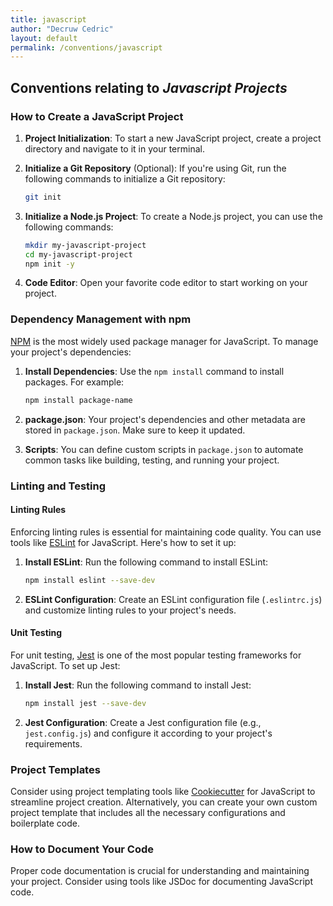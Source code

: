 ```yaml
---
title: javascript
author: "Decruw Cedric"
layout: default
permalink: /conventions/javascript
---
```


## Conventions relating to _Javascript Projects_

### How to Create a JavaScript Project

1. **Project Initialization**: To start a new JavaScript project, create a project directory and navigate to it in your terminal.

2. **Initialize a Git Repository** (Optional): If you're using Git, run the following commands to initialize a Git repository:

   ```bash
   git init
   ```

3. **Initialize a Node.js Project**: To create a Node.js project, you can use the following commands:

   ```bash
   mkdir my-javascript-project
   cd my-javascript-project
   npm init -y
   ```

4. **Code Editor**: Open your favorite code editor to start working on your project.

### Dependency Management with npm

[NPM](https://www.npmjs.com/) is the most widely used package manager for JavaScript. To manage your project's dependencies:

1. **Install Dependencies**: Use the `npm install` command to install packages. For example:

   ```bash
   npm install package-name
   ```

2. **package.json**: Your project's dependencies and other metadata are stored in `package.json`. Make sure to keep it updated.

3. **Scripts**: You can define custom scripts in `package.json` to automate common tasks like building, testing, and running your project.

### Linting and Testing

#### Linting Rules

Enforcing linting rules is essential for maintaining code quality. You can use tools like [ESLint](https://eslint.org/) for JavaScript. Here's how to set it up:

1. **Install ESLint**: Run the following command to install ESLint:

   ```bash
   npm install eslint --save-dev
   ```

2. **ESLint Configuration**: Create an ESLint configuration file (`.eslintrc.js`) and customize linting rules to your project's needs.

#### Unit Testing

For unit testing, [Jest](https://jestjs.io/) is one of the most popular testing frameworks for JavaScript. To set up Jest:

1. **Install Jest**: Run the following command to install Jest:

   ```bash
   npm install jest --save-dev
   ```

2. **Jest Configuration**: Create a Jest configuration file (e.g., `jest.config.js`) and configure it according to your project's requirements.

### Project Templates

Consider using project templating tools like [Cookiecutter](https://cookiecutter.readthedocs.io/) for JavaScript to streamline project creation. Alternatively, you can create your own custom project template that includes all the necessary configurations and boilerplate code.

### How to Document Your Code

Proper code documentation is crucial for understanding and maintaining your project. Consider using tools like JSDoc for documenting JavaScript code.
